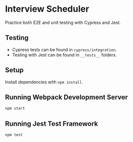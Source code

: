 # Interview Scheduler

Practice both E2E and unit testing with Cypress and Jest.

## Testing

* Cypress tests can be found in ```cypress/integration```.
* Testing with Jest can be found in ```__tests__``` folders.

## Setup

Install dependencies with `npm install`.

## Running Webpack Development Server

```sh
npm start
```

## Running Jest Test Framework

```sh
npm test
```